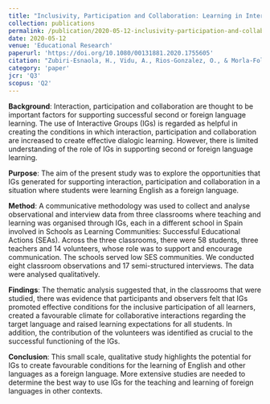 ```yaml
---
title: "Inclusivity, Participation and Collaboration: Learning in Interactive Groups"
collection: publications
permalink: /publication/2020-05-12-inclusivity-participation-and-collaboration
date: 2020-05-12
venue: 'Educational Research'
paperurl: 'https://doi.org/10.1080/00131881.2020.1755605'
citation: "Zubiri-Esnaola, H., Vidu, A., Rios-Gonzalez, O., & Morla-Folch, T. (2020). Inclusivity, Participation and Collaboration: Learning in Interactive Groups."
category: 'paper'
jcr: 'Q3'
scopus: 'Q2'
---
```


**Background**: Interaction, participation and collaboration are thought to be important factors for supporting successful second or foreign language learning. The use of Interactive Groups (IGs) is regarded as helpful in creating the conditions in which interaction, participation and collaboration are increased to create effective dialogic learning. However, there is limited understanding of the role of IGs in supporting second or foreign language learning.

**Purpose**: The aim of the present study was to explore the opportunities that IGs generated for supporting interaction, participation and collaboration in a situation where students were learning English as a foreign language.

**Method**: A communicative methodology was used to collect and analyse observational and interview data from three classrooms where teaching and learning was organised through IGs, each in a different school in Spain involved in Schools as Learning Communities: Successful Educational Actions (SEAs). Across the three classrooms, there were 58 students, three teachers and 14 volunteers, whose role was to support and encourage communication. The schools served low SES communities. We conducted eight classroom observations and 17 semi-structured interviews. The data were analysed qualitatively.

**Findings**: The thematic analysis suggested that, in the classrooms that were studied, there was evidence that participants and observers felt that IGs promoted effective conditions for the inclusive participation of all learners, created a favourable climate for collaborative interactions regarding the target language and raised learning expectations for all students. In addition, the contribution of the volunteers was identified as crucial to the successful functioning of the IGs.

**Conclusion**: This small scale, qualitative study highlights the potential for IGs to create favourable conditions for the learning of English and other languages as a foreign language. More extensive studies are needed to determine the best way to use IGs for the teaching and learning of foreign languages in other contexts.